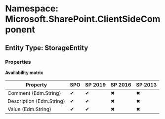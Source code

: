 # Namespace: Microsoft.SharePoint.ClientSideComponent
## Entity Type: StorageEntity

### Properties

**Availability matrix**

Property | SPO | SP 2019 | SP 2016 | SP 2013
----------|-----|---------|---------|--------
Comment (Edm.String) | ✔ | ✔ | ✖ | ✖
Description (Edm.String) | ✔ | ✔ | ✖ | ✖
Value (Edm.String) | ✔ | ✔ | ✖ | ✖

